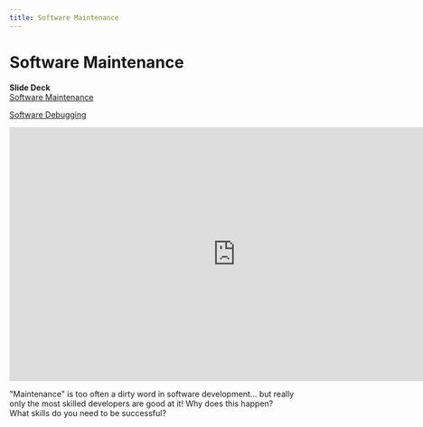 ```yaml
---
title: Software Maintenance
---
```


# Software Maintenance

__Slide Deck__   
[Software Maintenance](https://docs.google.com/presentation/d/1BxtS2A1vMQChjYMrPuzOB8v7V4wLPpHj7F4lIGIDnWU/edit?usp=sharing)

[Software Debugging](https://docs.google.com/presentation/d/10Bq3bsTQ7G6wlGtrPRuCl1eSeqNsEjZA8CTE-jzNJPM/edit?usp=sharing)

<iframe width="800" height="450" src="https://www.youtube.com/embed/yS2WM1Rk79k" frameborder="0" allow="accelerometer; autoplay; encrypted-media; gyroscope; picture-in-picture" allowfullscreen></iframe>

"Maintenance" is too often a dirty word in software development... but really only the most skilled developers are good at it! Why does this happen? What skills do you need to be successful?